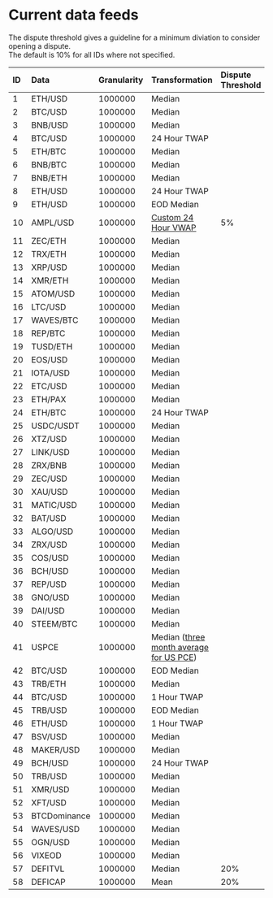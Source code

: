 # Current data feeds

The dispute threshold gives a guideline for a minimum diviation to consider opening a dispute.   
The default is 10% for all IDs where not specified. 

| ID | Data | Granularity | Transformation | Dispute Threshold |
| :--- | :--- | :--- | :--- | :--- |
| 1 | ETH/USD | 1000000 | Median |  |
| 2 | BTC/USD | 1000000 | Median |  |
| 3 | BNB/USD | 1000000 | Median |  |
| 4 | BTC/USD | 1000000 | 24 Hour TWAP |  |
| 5 | ETH/BTC | 1000000 | Median |  |
| 6 | BNB/BTC | 1000000 | Median |  |
| 7 | BNB/ETH | 1000000 | Median |  |
| 8 | ETH/USD | 1000000 | 24 Hour TWAP |  |
| 9 | ETH/USD | 1000000 | EOD Median |  |
| 10 | AMPL/USD | 1000000 | [Custom 24 Hour VWAP](https://docs.google.com/document/d/1RFCApk1PznMhSRVhiyFl_vBDPA4mP2n1dTmfqjvuTNw) | 5% |
| 11 | ZEC/ETH | 1000000 | Median |  |
| 12 | TRX/ETH | 1000000 | Median |  |
| 13 | XRP/USD | 1000000 | Median |  |
| 14 | XMR/ETH | 1000000 | Median |  |
| 15 | ATOM/USD | 1000000 | Median |  |
| 16 | LTC/USD | 1000000 | Median |  |
| 17 | WAVES/BTC | 1000000 | Median |  |
| 18 | REP/BTC | 1000000 | Median |  |
| 19 | TUSD/ETH | 1000000 | Median |  |
| 20 | EOS/USD | 1000000 | Median |  |
| 21 | IOTA/USD | 1000000 | Median |  |
| 22 | ETC/USD | 1000000 | Median |  |
| 23 | ETH/PAX | 1000000 | Median |  |
| 24 | ETH/BTC | 1000000 | 24 Hour TWAP |  |
| 25 | USDC/USDT | 1000000 | Median |  |
| 26 | XTZ/USD | 1000000 | Median |  |
| 27 | LINK/USD | 1000000 | Median |  |
| 28 | ZRX/BNB | 1000000 | Median |  |
| 29 | ZEC/USD | 1000000 | Median |  |
| 30 | XAU/USD | 1000000 | Median |  |
| 31 | MATIC/USD | 1000000 | Median |  |
| 32 | BAT/USD | 1000000 | Median |  |
| 33 | ALGO/USD | 1000000 | Median |  |
| 34 | ZRX/USD | 1000000 | Median |  |
| 35 | COS/USD | 1000000 | Median |  |
| 36 | BCH/USD | 1000000 | Median |  |
| 37 | REP/USD | 1000000 | Median |  |
| 38 | GNO/USD | 1000000 | Median |  |
| 39 | DAI/USD | 1000000 | Median |  |
| 40 | STEEM/BTC | 1000000 | Median |  |
| 41 | USPCE | 1000000 | Median \([three month average for US PCE](https://www.bea.gov/data/personal-consumption-expenditures-price-index-excluding-food-and-energy)\) |  |
| 42 | BTC/USD | 1000000 | EOD Median |  |
| 43 | TRB/ETH | 1000000 | Median |  |
| 44 | BTC/USD | 1000000 | 1 Hour TWAP |  |
| 45 | TRB/USD | 1000000 | EOD Median |  |
| 46 | ETH/USD | 1000000 | 1 Hour TWAP |  |
| 47 | BSV/USD | 1000000 | Median |  |
| 48 | MAKER/USD | 1000000 | Median |  |
| 49 | BCH/USD | 1000000 | 24 Hour TWAP |  |
| 50 | TRB/USD | 1000000 | Median |  |
| 51 | XMR/USD | 1000000 | Median |  |
| 52 | XFT/USD | 1000000 | Median |  |
| 53 | BTCDominance | 1000000 | Median |  |
| 54 | WAVES/USD | 1000000 | Median |  |
| 55 | OGN/USD | 1000000 | Median |  |
| 56 | VIXEOD | 1000000 | Median |  |
| 57 | DEFITVL | 1000000 | Median | 20% |
| 58 | DEFICAP | 1000000 | Mean | 20% |



